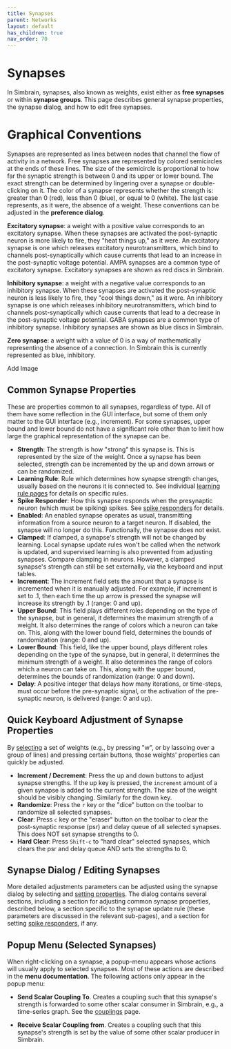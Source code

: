 ```yaml
---
title: Synapses
parent: Networks
layout: default
has_children: true
nav_order: 70
---
```


# Synapses

In Simbrain, synapses, also known as weights, exist either as **free synapses** or within **synapse groups**. This page describes general synapse properties, the synapse dialog, and how to edit free synapses.

# Graphical Conventions

<!-- Picture with an arrow -->

Synapses are represented as lines between nodes that channel the flow of activity in a network. 
Free synapses are represented by colored semicircles at the ends of these lines. The size of the semicircle is proportional to how far the synaptic strength is between 0 and its upper or lower bound. The exact strength can be determined by lingering over a synapse or double-clicking on it. The color of a synapse represents whether the strength is: greater than 0 (red), less than 0 (blue), or equal to 0 (white). The last case represents, as it were, the absence of a weight. These conventions can be adjusted in the **preference dialog**.

**Excitatory synapse**: a weight with a positive value corresponds to an excitatory synapse. When these synapses are activated the post-synaptic neuron is more likely to fire, they "heat things up," as it were. An excitatory synapse is one which releases excitatory neurotransmitters, which bind to channels post-synaptically which cause currents that lead to an increase in the post-synaptic voltage potential. AMPA synapses are a common type of excitatory synapse. Excitatory synapses are shown as red discs in Simbrain.

**Inhibitory synapse**: a weight with a negative value corresponds to an inhibitory synapse. When these synapses are activated the post-synaptic neuron is less likely to fire, they "cool things down," as it were. An inhibitory synapse is one which releases inhibitory neurotransmitters, which bind to channels post-synaptically which cause currents that lead to a decrease in the post-synaptic voltage potential. GABA synapses are a common type of inhibitory synapse. Inhibitory synapses are shown as blue discs in Simbrain.

**Zero synapse**: a weight with a value of 0 is a way of mathematically representing the absence of a connection. In Simbrain this is currently represented as blue, inhibitory.

<!-- TODO --> Add Image

## Common Synapse Properties

These are properties common to all synapses, regardless of type. All of them have some reflection in the GUI interface, but some of them only matter to the GUI interface (e.g., increment). For some synapses, upper bound and lower bound do not have a significant role other than to limit how large the graphical representation of the synapse can be.

- **Strength**: The strength is how "strong" this synapse is. This is represented by the size of the weight. Once a synapse has been selected, strength can be incremented by the up and down arrows or can be randomized.
- **Learning Rule**: Rule which determines how synapse strength changes, usually based on the neurons it is connected to. See individual [learning rule pages](index) for details on specific rules.
- **Spike Responder**: How this synapse responds when the presynaptic neuron (which must be spiking) spikes. See [spike responders](../spikeresponders) for details.
- **Enabled**: An enabled synapse operates as usual, transmitting information from a source neuron to a target neuron. If disabled, the synapse will no longer do this. Functionally, the synapse does not exist.
- **Clamped**: If clamped, a synapse's strength will not be changed by learning. Local synapse update rules won't be called when the network is updated, and supervised learning is also prevented from adjusting synapses. Compare clamping in neurons. However, a clamped synapse's strength can still be set externally, via the keyboard and input tables.
- **Increment**: The increment field sets the amount that a synapse is incremented when it is manually adjusted. For example, if increment is set to .1, then each time the up arrow is pressed the synapse will increase its strength by .1 (range: 0 and up).
- **Upper Bound**: This field plays different roles depending on the type of the synapse, but in general, it determines the maximum strength of a weight. It also determines the range of colors which a neuron can take on. This, along with the lower bound field, determines the bounds of randomization (range: 0 and up).
- **Lower Bound**: This field, like the upper bound, plays different roles depending on the type of the synapse, but in general, it determines the minimum strength of a weight. It also determines the range of colors which a neuron can take on. This, along with the upper bound, determines the bounds of randomization (range: 0 and down).
- **Delay**: A positive integer that delays how many iterations, or time-steps, must occur before the pre-synaptic signal, or the activation of the pre-synaptic neuron, is delivered (range: 0 and up).

## Quick Keyboard Adjustment of Synapse Properties

By [selecting](../buildingBasics#selecting-objects) a set of weights (e.g., by pressing "w", or by lassoing over a group of lines) and pressing certain buttons, those weights' properties can quickly be adjusted.

- **Increment / Decrement**: Press the up and down buttons to adjust synapse strengths. If the up key is pressed, the `increment` amount of a given synapse is added to the current strength. The size of the weight should be visibly changing. Similarly for the down key.
- **Randomize**: Press the `r` key or the "dice" button on the toolbar to randomize all selected synapses.
- **Clear**: Press `c` key or the "eraser" button on the toolbar to clear the post-synaptic response (psr) and delay queue of all selected synapses. This does NOT set synapse strengths to 0.
- **Hard Clear**: Press `Shift-c` to "hard clear" selected synapses, which clears the psr and delay queue AND sets the strengths to 0.

## Synapse Dialog / Editing Synapses

More detailed adjustments parameters can be adjusted using the synapse dialog by selecting and [setting properties](../buildingBasics#setting-properties). The dialog contains several sections, including a section for adjusting common synapse properties, described below, a section specific to the synapse update rule (these parameters are discussed in the relevant sub-pages), and a section for setting [spike responders](../spikeresponders), if any.

## Popup Menu (Selected Synapses)

When right-clicking on a synapse, a popup-menu appears whose actions will usually apply to selected synapses. Most of these actions are described in the **menu documentation**. The following actions only appear in the popup menu:

- **Send Scalar Coupling To**. Creates a coupling such that this synapse's strength is forwarded to some other scalar consumer in Simbrain, e.g., a time-series graph. See the [couplings](../../workspace/couplings) page.

- **Receive Scalar Coupling from**. Creates a coupling such that this synapse's strength is set by the value of some other scalar producer in Simbrain.
